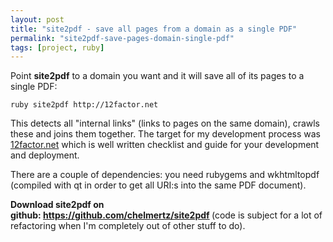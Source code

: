 ```yaml
---
layout: post
title: "site2pdf - save all pages from a domain as a single PDF"
permalink: "site2pdf-save-pages-domain-single-pdf"
tags: [project, ruby]
---
```


Point <strong>site2pdf</strong> to a domain you want and it will save all of its pages to a single PDF:

    ruby site2pdf http://12factor.net

This detects all "internal links" (links to pages on the same domain), crawls these and joins them together. The target for my development process was <a href="http://12factor.net">12factor.net</a> which is well written checklist and guide for your development and deployment.

There are a couple of dependencies: you need rubygems and wkhtmltopdf (compiled with qt in order to get all URI:s into the same PDF document).

<strong>Download site2pdf on github: <a title="site2pdf - save all pages from a domain as a single PDF" href="https://github.com/chelmertz/site2pdf">https://github.com/chelmertz/site2pdf</a> </strong>(code is subject for a lot of refactoring when I'm completely out of other stuff to do).
